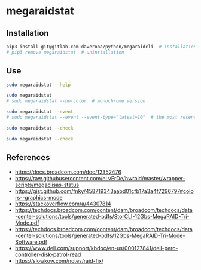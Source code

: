 # megaraidstat

## Installation

```bash
pip3 install git@gitlab.com:daverona/python/megaraidcli  # installation
# pip3 remove megaraidstat  # uninstallation
```

## Use

```bash
sudo megaraidstat --help
```

```bash
sudo megaraidstat
# sudo megaraidstat --no-color  # monochrome version
```

```bash
sudo megaraidstat --event
# sudo megaraidstat --event --event-type="latest=10"  # the most recent ten log entries
```

```bash
sudo megaraidstat --check
```

```bash
sudo megaraidstat --check
```

## References

* https://docs.broadcom.com/doc/12352476
* https://raw.githubusercontent.com/eLvErDe/hwraid/master/wrapper-scripts/megaclisas-status
* https://gist.github.com/fnky/458719343aabd01cfb17a3a4f7296797#colors--graphics-mode
* https://stackoverflow.com/a/44307814
* https://techdocs.broadcom.com/content/dam/broadcom/techdocs/data-center-solutions/tools/generated-pdfs/StorCLI-12Gbs-MegaRAID-Tri-Mode.pdf
* https://techdocs.broadcom.com/content/dam/broadcom/techdocs/data-center-solutions/tools/generated-pdfs/12Gbs-MegaRAID-Tri-Mode-Software.pdf
* https://www.dell.com/support/kbdoc/en-us/000127841/dell-perc-controller-disk-patrol-read
* https://slowkow.com/notes/raid-fix/
